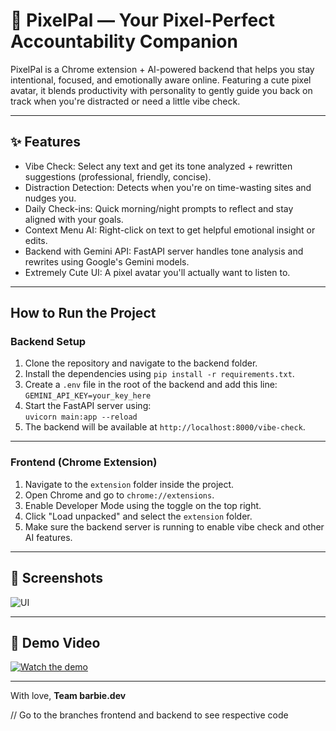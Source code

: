 # 🎀 PixelPal — Your Pixel-Perfect Accountability Companion

PixelPal is a Chrome extension + AI-powered backend that helps you stay intentional, focused, and emotionally aware online. Featuring a cute pixel avatar, it blends productivity with personality to gently guide you back on track when you're distracted or need a little vibe check.

---

## ✨ Features

- Vibe Check: Select any text and get its tone analyzed + rewritten suggestions (professional, friendly, concise).
- Distraction Detection: Detects when you're on time-wasting sites and nudges you.
- Daily Check-ins: Quick morning/night prompts to reflect and stay aligned with your goals.
- Context Menu AI: Right-click on text to get helpful emotional insight or edits.
- Backend with Gemini API: FastAPI server handles tone analysis and rewrites using Google's Gemini models.
- Extremely Cute UI: A pixel avatar you'll actually want to listen to.

---

## How to Run the Project

### Backend Setup

1. Clone the repository and navigate to the backend folder.
2. Install the dependencies using `pip install -r requirements.txt`.
3. Create a `.env` file in the root of the backend and add this line:  
   `GEMINI_API_KEY=your_key_here`
4. Start the FastAPI server using:  
   `uvicorn main:app --reload`
5. The backend will be available at `http://localhost:8000/vibe-check`.

---

### Frontend (Chrome Extension)

1. Navigate to the `extension` folder inside the project.
2. Open Chrome and go to `chrome://extensions`.
3. Enable Developer Mode using the toggle on the top right.
4. Click "Load unpacked" and select the `extension` folder.
5. Make sure the backend server is running to enable vibe check and other AI features.

---

## 📸 Screenshots

![UI](assets/pixel-ui.png) 

---

## 🎥 Demo Video

[![Watch the demo](https://img.youtube.com/vi/YOUR_VIDEO_ID/0.jpg)](https://www.youtube.com/watch?v=YOUR_VIDEO_ID)

---

With love, **Team barbie.dev**

// Go to the branches frontend and backend to see respective code

